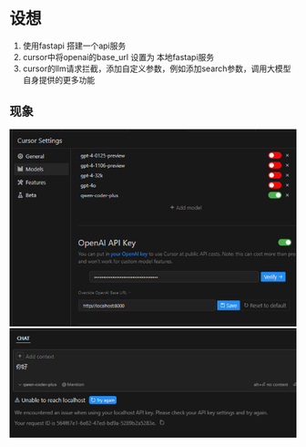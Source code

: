 # 设想

1. 使用fastapi 搭建一个api服务
2. cursor中将openai的base_url 设置为 本地fastapi服务
3. cursor的llm请求拦截，添加自定义参数，例如添加search参数，调用大模型自身提供的更多功能

## 现象

![alt text](image.png)
![alt text](20241114114703.png)

